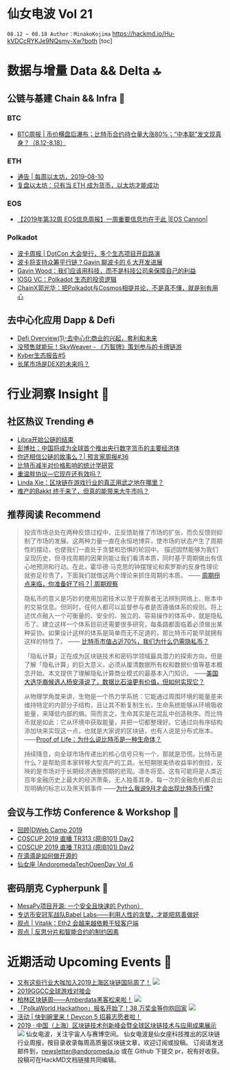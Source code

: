 # 仙女电波 Vol 21 `08.12 ~ 08.18 Author：MinakoKojima`https://hackmd.io/Hu-kVDCcRYKJe9NQsmy-Xw?both[toc]# 数据与增量 Data && Delta 🔝## 公链与基建 Chain && Infra 🔧### BTC- [BTC周报 | 币价横盘后瀑布；比特币合约持仓量大涨80%；“中本聪”发文现真身？（8.12-8.18）](https://36kr.com/p/5236808)### ETH- [通告 | 每周以太坊，2019-08-10](https://ethfans.org/posts/week-in-ethereum-2019-08-10)- [复盘以太坊：只有当 ETH 成为货币，以太坊才能成功](https://mp.weixin.qq.com/s/U4g0rRBnYhhl36NfITlBhw)### EOS- [【2019年第32周 EOS信息周报】一周重要信息均在于此 |EOS Cannon|](https://bihu.com/article/1547673656)### Polkadot- [波卡周报 | DotCon 大会举行，多个生态项目开启路演](https://mp.weixin.qq.com/s/62KFXauZk3omm6D1eGRU8w)- [波卡将支持众筹平行链？Gavin 聊波卡的 6 大开发进展](https://mp.weixin.qq.com/s/M6q14Y3Djzlsox-al-XZWg)- [Gavin Wood：我们应该用科技，而不是科技公司来保障自己的利益](https://mp.weixin.qq.com/s/X2I64GyQY2Q-leQYW-xhEQ)- [IOSG VC：Polkadot 生态的投资逻辑](https://mp.weixin.qq.com/s/lqKNPjNtG3fiuXWtAjt4OA)- [ChainX郭光华：把Polkadot与Cosmos相提并论，不是真不懂，就是别有用心](https://mp.weixin.qq.com/s/2BW94Yai0Z1qZQlZjmfA-A)## 去中心化应用 Dapp & Defi - [Defi Overview(1)-去中心化商业的兴起，套利和未来](https://mp.weixin.qq.com/s/uxDcjSmeAacCQaMqbpmo4w)- [没预售就能玩！SkyWeaver - 《万智牌》策划参与的卡牌链游](https://mp.weixin.qq.com/s/jInxb6_gvixVNQEjcvB16w)- [Kyber生态报告#5](https://mp.weixin.qq.com/s/nJ_lzJKCHca6jXo5CLl56w)- [长尾市场是DEX的未来吗？](https://mp.weixin.qq.com/s/R-NmGKK0_uS9UKUODX-EvQ)# 行业洞察 Insight 🔭## 社区热议 Trending 🔥- [Libra开始公链的结束](https://www.cbxresearch.io/librapublicchain/?from=groupmessage&isappinstalled=0)- [彭博社：中国将成为全球首个推出央行数字货币的主要经济体](https://mp.weixin.qq.com/s/DVpW0pIomyvFXHb_QGscNA)- [你还相信公链的故事么？| 预言家周报#36](https://mp.weixin.qq.com/s/9Twwyum0545_VOP-owN_KQ)- [比特币减半对价格影响的统计学研究](https://mp.weixin.qq.com/s/qJk2KI1SdaS7g1Rih7creQ)- [重温胖协议—它现在还有效吗？](https://www.theblockbeats.com/news/2907?from=groupmessage&isappinstalled=0)- [Linda Xie：区块链在游戏行业的真正用武之地在哪里？](https://mp.weixin.qq.com/s/m5zZZTBAqDedIvQ2wFRkng)- [难产的Bakkt 终于来了，但真的能带来大牛市吗？](https://mp.weixin.qq.com/s/Ork-kdU93kBAW5A5oxA-Jg)## 推荐阅读 Recommend> 投资市场总处在两种反馈过程中，正反馈助推了市场的扩张，而负反馈则抑制了市场的发展。这两种力量一直在永恒地博弈，使市场的状态产生了周期性的摆动，也使我们一直处于贪婪和恐惧的轮回中。描述固然能够为我们呈现历史，但寻找周期的因果则能让我们看清本质，同时基于周期做出有信心地预测和行动。在此，霍华德·马克思的钟摆理论和索罗斯的反身性理论就弥足珍贵了，下面我们就借这两个理论来抓住周期的本质。> —— [周期拐点来临，你准备好了吗？| 周期观察](https://mp.weixin.qq.com/s/bk0euUdBaeVS852UqUS6VA)> > 隐私币的意义是巧妙的使用加密技术以至于观察者无法辨别网络上、账本中的交易信息。但同时，任何人都可以监督参与者是否遵循体系的规则。将上述优点融入一个可衡量的、安全的、独立的、容易操作的体系中，就是隐私币了。建立这样一个体系目前还需要很多研究，每条路都面临着必须做出某种妥协。如果设计这样的体系是简单而无不足道的，那比特币可能早就拥有这样的特性了。> —— [比特币市值占近70%，我们为什么仍需隐私币？](https://mp.weixin.qq.com/s/l_7myQ5vrrjPVUoIloyT6Q)> > 「隐私计算」正在成为区块链技术和密码学领域最具潜力的探索方向，但是了解「隐私计算」的巨大意义，必须从厘清数据所有权和数据价值等基本概念开始。本文提供了理解隐私计算商业模式的最基本入门知识。> ——[美国大选华裔候选人杨安泽说了，数据比石油更有价值，但如何实现它？](https://mp.weixin.qq.com/s/g5_ikXgWDDMjh7i4exjkzg)>>> 从物理学角度来讲，生物是一个热力学系统：它能通过周围环境的能量差来维持特定的内部分子结构，且让其不断复制生长，生命系统能够从环境吸收能量，来降低内部的熵。简而言之，生命其实是在混乱中创造秩序。而比特币就是如此：它从环境中获取能量，并把一切都整理好。它通过向有序结构添加块来实现这一点，也就是大家说的区块链，也有人说是分布式账本。> ——[Proof of Life：为什么说比特币是一种生命体？](https://mp.weixin.qq.com/s/5Rr03OOT-y1_vgjjlpGGgQ)>>> 持续降息，向全球市场传递出的核心信号只有一个，那就是恐慌。比特币是什么？是帮助资本家转移大型资产的工具。长短期限美债收益率的倒挂，反映的是市场对于长期经济通胀预期的悲观。凛冬将至。这有可能将是人类近百年金融历史上最大的经济萧条，无人独善其身。每一次的金融危机都会出现明确的标志以及黑天鹅事件> ——[为什么我说9月才会出现比特币行情?](https://mp.weixin.qq.com/s/9kEUced6Jwx5sdt0DxhxMQ)## 会议与工作坊 Conference & Workshop 📓- [回顾|DWeb Camp 2019](https://mp.weixin.qq.com/s/JYPZrcwqWWnugT9FCzo6Ig)- [COSCUP 2019 直播 TR313 (原IB101) Day2](https://www.youtube.com/watch?v=XANSuy3VV8c&feature=youtu.be)- [COSCUP 2019 直播 TR313 (原IB101) Day2](https://www.youtube.com/watch?v=XANSuy3VV8c&feature=youtu.be)- [在滴滴是如何做开源的](https://www.bilibili.com/video/av64227520)- [仙女座 |AndoromedaTechOpenDay Vol .6](https://youtu.be/OhFE2bIMcM8)## 密码朋克 Cypherpunk 💾- [MesaPy项目开源: 一个安全且快速的 Python）](https://mp.weixin.qq.com/s/IVpij_eGCccI2I-V0FYfBQ)- [专访币安冠军战队Babel Labs——利用人性的贪婪，才能把慈善做好](https://mp.weixin.qq.com/s/tcDoAixdq0Bv_oVyiASCWw)- [观点 | Vitalik：Eth2 会越来越依赖于轻客户端](https://ethfans.org/posts/execution-environment-storage-solutions-and-light-clients)- [观点 | 反思分片和智能合约的制约因素](https://www.chainnews.com/articles/205299756493.htm?from=timeline&isappinstalled=0)# 近期活动 Upcoming Events 📅 - [又有这些行业大咖加入2019上海区块链国际周了！](https://mp.weixin.qq.com/s/J64CKJ0TCsk8ePwM93MuCQ)![](https://i.imgur.com/8YoD9Jb.png)- [2019GGCC全球游戏对接会](http://www.kchuhai.com/active/view-84.html?from=timeline&isappinstalled=0)- [柏林区块链周——Amberdata黑客松来啦！](https://mp.weixin.qq.com/s/88auyEbMlTnZ2wnOH3M0rw)![](https://i.imgur.com/ukcxXWl.png)- [「PolkaWorld Hackathon」报名开始了！38 万奖金等你抱回家](https://mp.weixin.qq.com/s/-x7nQ6uLKLMoPjmWFZ2ZRw)![](https://i.imgur.com/bb4dwnM.png)- [活动 | 快到碗里来！Devcon 5 招募志愿者啦！](https://ethfans.org/posts/36681)- [2019 · 中国（上海）区块链技术创新峰会暨全球区块链技术与应用成果展示](http://www.huodongxing.com/event/1505983020900?qd=YB03&td=8851977524334&from=timeline&isappinstalled=0)![](https://i.imgur.com/aWKWl85.png)仙女电波，关注宇宙人与赛博空间。仙女电波是仙女座科技推出的区块链行业周报，按目录收录每周高质量区块链文章，欢迎订阅或投稿。订阅请发送邮件到，newsletter@andoromeda.io 或在 Github 下提交 pr，祝有好收获。投稿可在HackMD文档链接共同编辑。
